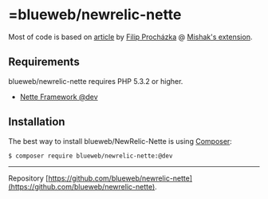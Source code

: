 =blueweb/newrelic-nette
==========================

Most of code is based on [article](http://filip-prochazka.com/blog/newrelic-monitoring-aplikace-na-nette-frameworku) by [Filip Procházka](https://github.com/hosiplan) @ [Mishak's extension](https://github.com/mishak87/newrelic-nette).

Requirements
------------

blueweb/newrelic-nette requires PHP 5.3.2 or higher.

- [Nette Framework @dev](https://github.com/nette/nette)


Installation
------------

The best way to install blueweb/NewRelic-Nette is using  [Composer](http://getcomposer.org/):

```sh
$ composer require blueweb/newrelic-nette:@dev
```


-----

Repository [https://github.com/blueweb/newrelic-nette](https://github.com/blueweb/newrelic-nette).

